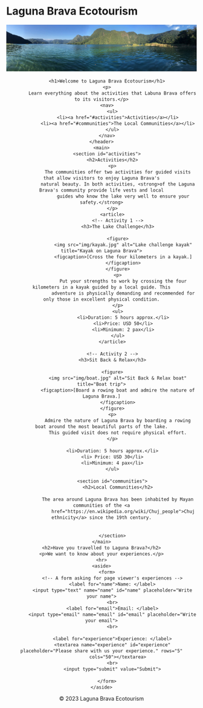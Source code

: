 <!doctype html>
<html lang="en">

<head>
    <meta charset="utf-8">
    <h1>Laguna Brava Ecotourism</h1>
    
</head>

<body>
    <header>
        <img src="img/panoramic-laguna-brava-2.jpg" alt="Laguna Brava lake" title="Laguna Brava">

        <h1>Welcome to Laguna Brava Ecotourism</h1>
        <p>
            Learn everything about the activities that Labuna Brava offers to its visitors.</p>
        <nav>
            <ul>
                <li><a href="#activities">Activities</a></li>
                <li><a href="#communities">The Local Communities</a></li>
            </ul>
        </nav>
    </header>
    <main>
        <section id="activities">
            <h2>Activities</h2>
            <p>
                The communities offer two activities for guided visits that allow visitors to enjoy Laguna Brava's
                natural beauty. In both activities, <strong>of the Laguna Brava's community provide life vests and local
                    guides who know the lake very well to ensure your safety.</strong>
            </p>
            <article>
                <!-- Activity 1 -->
                <h3>The Lake Challenge</h3>

                <figure>
                    <img src="img/kayak.jpg" alt="Lake challenge kayak" title="Kayak on Laguna Brava">
                    <figcaption>[Cross the four kilometers in a kayak.]
                    </figcaption>
                </figure>
                <p>
                    Put your strengths to work by crossing the four kilometers in a kayak guided by a local guide. This
                    adventure is physically demanding and recommended for only those in excellent physical condition.
                </p>
                <ul>
                    <li>Duration: 5 hours approx.</li>
                    <li>Price: USD 50</li>
                    <li>Minimum: 2 pax</li>
                </ul>
            </article>

            <!-- Activity 2 -->
            <h3>Sit Back & Relax</h3>

            <figure>
                <img src="img/boat.jpg" alt="Sit Back & Relax boat" title="Boat trip">
                <figcaption>[Board a rowing boat and admire the nature of Laguna Brava.]
                </figcaption>
            </figure>
            <p>
                Admire the nature of Laguna Brava by boarding a rowing boat around the most beautiful parts of the lake.
                This guided visit does not require physical effort.
            </p>

            <li>Duration: 5 hours approx.</li>
            <li> Price: USD 30</li>
            <li>Minimum: 4 pax</li>
            </ul>

            <section id="communities">
                <h2>Local Communities</h2>

                The area around Laguna Brava has been inhabited by Mayan communities of the <a
                    href="https://en.wikipedia.org/wiki/Chuj_people">Chuj ethnicity</a> since the 19th century.


            </section>
    </main>
    <h2>Have you travelled to Laguna Brava?</h2>
    <p>We want to know about your experiences.</p>
    <hr>
    <aside>
        <form>
            <!-- A form asking for page viewer's experiences -->
            <label for="name">Name: </label>
            <input type="text" name="name" id="name" placeholder="Write your name">
            <br>
            <label for="email">Email: </label>
            <input type="email" name="email" id="email" placeholder="Write your email">
            <br>

            <label for="experience">Experience: </label>
            <textarea name="experience" id="experience" placeholder="Please share with us your experience." rows="5"
                cols="50"></textarea>
            <br>
            <input type="submit" value="Submit">

        </form>
    </aside>
</body>
<footer><!-- Defines a footer for a document or section -->
    &copy; 2023 Laguna Brava Ecotourism
</footer>

</html>

